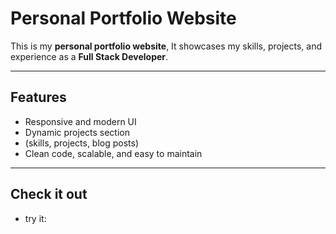 #  Personal Portfolio Website

This is my **personal portfolio website**, 
It showcases my skills, projects, and experience as a **Full Stack Developer**.

---

##  Features
- Responsive and modern UI
- Dynamic projects section
- (skills, projects, blog posts)
- Clean code, scalable, and easy to maintain

---

##  Check it out
- try it:
